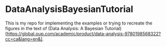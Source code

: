 # DataAnalysisBayesianTutorial

This is my repo for implementing the examples or trying to recreate the figures in the text of (Data Analysis: A Bayesian Tutorial)[https://global.oup.com/academic/product/data-analysis-9780198568322?cc=ca&lang=en&].
